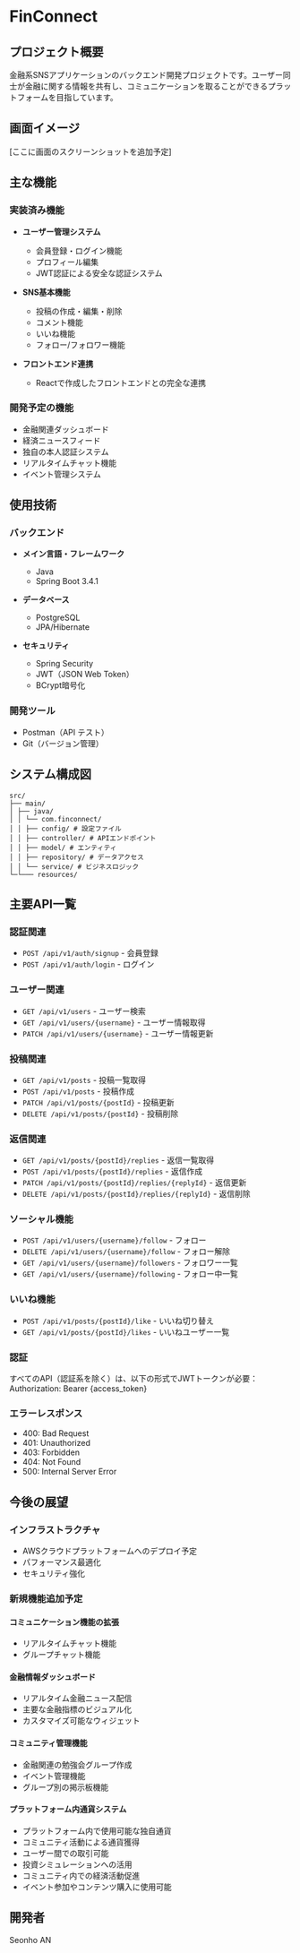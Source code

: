 # FinConnect

## プロジェクト概要
金融系SNSアプリケーションのバックエンド開発プロジェクトです。ユーザー同士が金融に関する情報を共有し、コミュニケーションを取ることができるプラットフォームを目指しています。

## 画面イメージ
[ここに画面のスクリーンショットを追加予定]

## 主な機能
### 実装済み機能
- **ユーザー管理システム**
  - 会員登録・ログイン機能
  - プロフィール編集
  - JWT認証による安全な認証システム
  
- **SNS基本機能**
  - 投稿の作成・編集・削除
  - コメント機能
  - いいね機能
  - フォロー/フォロワー機能

- **フロントエンド連携**
  - Reactで作成したフロントエンドとの完全な連携

### 開発予定の機能
- 金融関連ダッシュボード
- 経済ニュースフィード
- 独自の本人認証システム
- リアルタイムチャット機能
- イベント管理システム

## 使用技術

### バックエンド
- **メイン言語・フレームワーク**
  - Java
  - Spring Boot 3.4.1
  
- **データベース**
  - PostgreSQL
  - JPA/Hibernate

- **セキュリティ**
  - Spring Security
  - JWT（JSON Web Token）
  - BCrypt暗号化

### 開発ツール
- Postman（API テスト）
- Git（バージョン管理）

## システム構成図
```
src/
├── main/
│ ├── java/
│ │ └── com.finconnect/
│ │ ├── config/ # 設定ファイル
│ │ ├── controller/ # APIエンドポイント
│ │ ├── model/ # エンティティ
│ │ ├── repository/ # データアクセス
│ │ └── service/ # ビジネスロジック
└─└─── resources/
```

## 主要API一覧

### 認証関連
- `POST /api/v1/auth/signup` - 会員登録
- `POST /api/v1/auth/login` - ログイン

### ユーザー関連
- `GET /api/v1/users` - ユーザー検索
- `GET /api/v1/users/{username}` - ユーザー情報取得
- `PATCH /api/v1/users/{username}` - ユーザー情報更新

### 投稿関連
- `GET /api/v1/posts` - 投稿一覧取得
- `POST /api/v1/posts` - 投稿作成
- `PATCH /api/v1/posts/{postId}` - 投稿更新
- `DELETE /api/v1/posts/{postId}` - 投稿削除

### 返信関連
- `GET /api/v1/posts/{postId}/replies` - 返信一覧取得
- `POST /api/v1/posts/{postId}/replies` - 返信作成
- `PATCH /api/v1/posts/{postId}/replies/{replyId}` - 返信更新
- `DELETE /api/v1/posts/{postId}/replies/{replyId}` - 返信削除

### ソーシャル機能
- `POST /api/v1/users/{username}/follow` - フォロー
- `DELETE /api/v1/users/{username}/follow` - フォロー解除
- `GET /api/v1/users/{username}/followers` - フォロワー一覧
- `GET /api/v1/users/{username}/following` - フォロー中一覧

### いいね機能
- `POST /api/v1/posts/{postId}/like` - いいね切り替え
- `GET /api/v1/posts/{postId}/likes` - いいねユーザー一覧

### 認証
すべてのAPI（認証系を除く）は、以下の形式でJWTトークンが必要：
Authorization: Bearer {access_token}

### エラーレスポンス
- 400: Bad Request
- 401: Unauthorized 
- 403: Forbidden
- 404: Not Found
- 500: Internal Server Error

## 今後の展望

### インフラストラクチャ
- AWSクラウドプラットフォームへのデプロイ予定
- パフォーマンス最適化
- セキュリティ強化

### 新規機能追加予定
#### コミュニケーション機能の拡張
- リアルタイムチャット機能
- グループチャット機能

#### 金融情報ダッシュボード
- リアルタイム金融ニュース配信
- 主要な金融指標のビジュアル化
- カスタマイズ可能なウィジェット

#### コミュニティ管理機能
- 金融関連の勉強会グループ作成
- イベント管理機能
- グループ別の掲示板機能

#### プラットフォーム内通貨システム
- プラットフォーム内で使用可能な独自通貨
- コミュニティ活動による通貨獲得
- ユーザー間での取引可能
- 投資シミュレーションへの活用
- コミュニティ内での経済活動促進
- イベント参加やコンテンツ購入に使用可能

## 開発者
Seonho AN 
